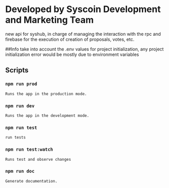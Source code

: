 # Developed by Syscoin Development and Marketing Team

new api for syshub, in charge of managing the interaction with the rpc and firebase for the execution of creation of proposals, votes, etc.

##Info
take into account the .env values for project initialization, any project initialization error would be mostly due to environment variables

## Scripts

### `npm run prod`

    Runs the app in the production mode.

### `npm run dev`

    Runs the app in the development mode.

### `npm run test`

    run tests

### `npm run test:watch`

    Runs test and observe changes

### `npm run doc`

    Generate documentation.
